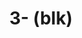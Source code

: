 ---
ee_id_thing: na
site: na
type: na
inv_num: 2020-042
url: 2020-042-blk
title: 3- (blk)
year: '2020'
display_year: '2020'
medium: IQDemy Premium UV ink on IKEA LINNMON table tops
dims: ''
pitch: ''
ps: ''
live_url: ''
related: ''
youtube: ''
related_code: ''
imgs: black-adidas-2020-042-web-ih--Qzk0.jpg,
subheading: ''
download: ''
add_credit: ''
commission: ''
layout: things-i-made
---